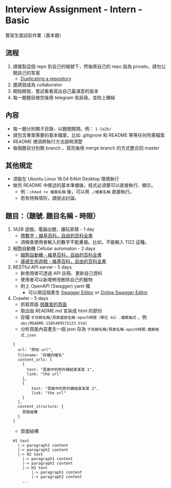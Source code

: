 # Interview Assignment - Intern - Basic
實習生面試前作業（基本題）

## 流程
1. 請複製這個 repo 到自己的帳號下，然後將自己的 repo 設為 private，請勿公開自己的答案
    - [Duplicating a repository](https://help.github.com/en/github/creating-cloning-and-archiving-repositories/duplicating-a-repository)
2. 邀請我成為 collaborator
3. 開始開發，嘗試看看寫出自己最滿意的版本
4. 每一題題目做完後用 telegram 告訴我，並附上鍊結

## 內容
- 每一題分別開子目錄，以題號開頭。例： `1-1a2b/`
- 請包含專案需要的基本檔案，比如 .gitignore 和 README 等等任何所需檔案
- README 裡須將執行方法說明清楚
- 每個題目分別開 branch ，寫完後用 merge branch 的方式整合回 master

## 其他規定
- 須能在 Ubuntu Linux 18.04 64bit Desktop 環境執行
- 做完 README 中敘述的基本準備後，程式必須要可以直接執行、顯示。
    - 例：`chmod +x 檔案名稱` 後，可以用 `./檔案名稱` 直接執行。
    - 若有特殊情形，請提出討論。

## 題目：（題號. 題目名稱 - 時限）
1. 1A2B 遊戲，電腦出題，讓玩家猜 - 1 day
    - [猜數字 - 維基百科，自由的百科全書](https://zh.wikipedia.org/wiki/%E7%8C%9C%E6%95%B0%E5%AD%97)
    - 須檢查使用者輸入的數字不能重複。比如，不能輸入 1122 這種。
2. 細胞自動機 Cellular automaton - 2 days
    - [細胞自動機 - 維基百科，自由的百科全書](https://zh.wikipedia.org/wiki/%E7%B4%B0%E8%83%9E%E8%87%AA%E5%8B%95%E6%A9%9F)
    - [康威生命遊戲 - 維基百科，自由的百科全書](https://zh.wikipedia.org/wiki/%E5%BA%B7%E5%A8%81%E7%94%9F%E5%91%BD%E6%B8%B8%E6%88%8F)
3. RESTful API server - 5 days
    - 新使用者可透過 API 註冊、更新自己資料
    - 使用者可以新增修改刪除自己的寵物
    - 附上 OpenAPI (Swagger) yaml 檔
        - 可以用這個產生 [Swagger Editor](https://swagger.io/tools/swagger-editor/) or [Online Swagger Editor](https://editor.swagger.io/)
4. Crawler - 5 days
    - 抓取頁面 [很厲害的頁面](https://github.com/bluet/interview-assignment-intern-basic/blob/master/README.md)
    - 取出由 README.md 宣染成 html 的部份
    - 存檔 `子目錄名稱/頁面當按名稱-epoch時間（單位 ms）.檔案格式` ，例 `abc/README-1585469575123.html`
    - 分析頁面內容產生一個 json 存為 `子目錄名稱/頁面名稱-epoch時間.檔案格式.json`
    ```
    {
      url: "原始 url",
      filename: "存檔的檔名"
      content_urls: [
        {
          text: "頁面中的對外鍊結某某某 1",
          link: "the url"
        },
        {
            text: "頁面中的對外鍊結某某某 2",
            link: "the url"
        }
      ],
      content_structure: {
        頁面結構
      }
    }
    ```
    - 頁面結構
    ```
    H1 text
      |-> paragraph1 content
      |-> paragraph2 content
      |-> H2 text
        |-> paragraph1 content
        |-> paragraph2 content
        |-> H3 text
            |-> paragraph1 content
            |-> paragraph2 content
        ...
    ```
  
